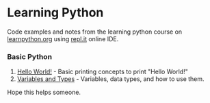 # Learning Python
Code examples and notes from the learning python course on [learnpython.org](www.learnpython.org) using [repl.it](https://repl.it) online IDE.

### Basic Python

1. [Hello World!](https://github.com/MaxShalom/learning-python/blob/master/Basics/1-hello-word.py) - Basic printing concepts to print "Hello World!"
2. [Variables and Types](https://github.com/MaxShalom/learning-python/blob/master/Basics/2-variables-and-types.py) - Variables, data types, and how to use them.

Hope this helps someone.
